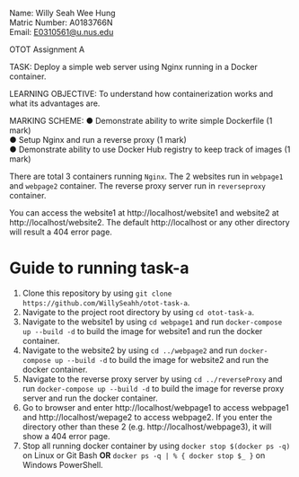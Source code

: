 
Name: Willy Seah Wee Hung  
Matric Number: A0183766N  
Email: E0310561@u.nus.edu  

OTOT Assignment A

TASK: Deploy a simple web server using Nginx running in a Docker container.

LEARNING OBJECTIVE: To understand how containerization works and what its advantages are.

MARKING SCHEME:
● Demonstrate ability to write simple Dockerfile (1 mark)  
● Setup Nginx and run a reverse proxy (1 mark)  
● Demonstrate ability to use Docker Hub registry to keep track of images (1 mark)  

There are total 3 containers running `Nginx`. The 2 websites run in `webpage1` and `webpage2` container. The reverse proxy server run in `reverseproxy` container.

You can access the website1 at http://localhost/website1 and website2 at http://localhost/website2. The default http://localhost or any other directory will result a 404 error page.

# Guide to running task-a

1. Clone this repository by using `git clone https://github.com/WillySeahh/otot-task-a`.
2. Navigate to the project root directory by using `cd otot-task-a`.
3. Navigate to the website1 by using `cd webpage1` and run `docker-compose up --build -d` to build the image for website1 and run the docker container.
4. Navigate to the website2 by using `cd ../webpage2` and run `docker-compose up --build -d` to build the image for website2 and run the docker container.
5. Navigate to the reverse proxy server by using `cd ../reverseProxy` and run `docker-compose up --build -d` to build the image for reverse proxy server and run the docker container.
6. Go to browser and enter http://localhost/webpage1 to access webpage1 and http://localhost/wepage2 to access webpage2. If you enter the directory other than these 2 (e.g. http://localhost/webpage3), it will show a 404 error page.
7. Stop all running docker container by using `docker stop $(docker ps -q)` on Linux or Git Bash **OR** `docker ps -q | % { docker stop $_ }` on Windows PowerShell.
